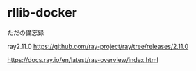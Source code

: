 # rllib-docker

ただの備忘録

ray2.11.0
https://github.com/ray-project/ray/tree/releases/2.11.0

https://docs.ray.io/en/latest/ray-overview/index.html